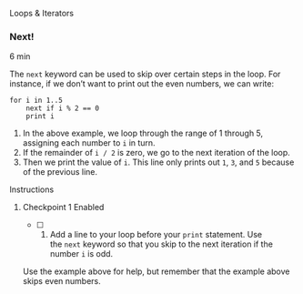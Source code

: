 Loops & Iterators

### Next!

6 min

The `next` keyword can be used to skip over certain steps in the loop. For instance, if we don’t want to print out the even numbers, we can write:

```
for i in 1..5  
	next if i % 2 == 0  
	print i
```

1. In the above example, we loop through the range of 1 through 5, assigning each number to `i` in turn.
2. If the remainder of `i / 2` is zero, we go to the next iteration of the loop.
3. Then we print the value of `i`. This line only prints out `1`, `3`, and `5` because of the previous line.

Instructions

1. Checkpoint 1 Enabled
    
    - [ ] 1. Add a line to your loop before your `print` statement. Use the `next` keyword so that you skip to the next iteration if the number `i` is odd.
    
    Use the example above for help, but remember that the example above skips even numbers.